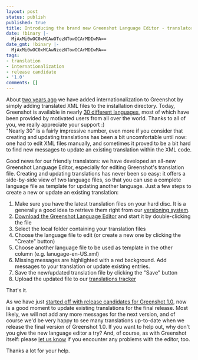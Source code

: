 ```yaml
---
layout: post 
status: publish
published: true
title: Introducing the brand new Greenshot Language Editor - translators wanted
date: !binary |-
  MjAxMi0wOC0xMCAwOTozNTowOCArMDIwMA==
date_gmt: !binary |-
  MjAxMi0wOC0xMCAwNzozNTowOCArMDIwMA==
tags:
- translation
- internationalization
- release candidate
- '1.0'
comments: []
---
```

<p>About <a href="/2010/07/06/greenshot-goes-multilingual-ready-for-translation/" title="Greenshot goes multilingual – ready for translation">two years ago</a> we have added internationalization to Greenshot by simply adding translated XML files to the installation directory. Today, Greenshot is available in nearly <a href="/downloads/" title="Download translations">30 different languages</a>, most of which have been provided by motivated users from all over the world. Thanks to all of you, we really appreciate your support :)<br />
"Nearly 30" is a fairly impressive number, even more if you consider that creating and updating translations has been a bit uncomfortable until now: one had to edit XML files manually, and sometimes it proved to be a bit hard to find new messages to update an existing translation within the XML code.</p>
<p>Good news for our friendly translators: we have developed an all-new Greenshot Language Editor, especially for editing Greenshot's translation file. Creating and updating translations has never been so easy: it offers a side-by-side view of two language files, so that you can use a complete language file as template for updating another language. Just a few steps to create a new or update an existing translation:</p>
<ol>
<li>Make sure you have the latest translation files on your hard disc. It is a generally a good idea to retrieve them right from our <a href="http://greenshot.svn.sourceforge.net/viewvc/greenshot/trunk/Greenshot/Languages/" target="_blank">versioning system</a>.</li>
<li><a href="http://sourceforge.net/projects/greenshot/files/Greenshot/Translations/GreenshotLanguageEditor.exe/download" target="_blank" rel="nofollow">Download the Greenshot Language Editor</a> and start it by double-clicking the file</li>
<li>Select the local folder containing your translation files</li>
<li>Choose the language file to edit (or create a new one by clicking the "Create" button)</li>
<li>Choose another language file to be used as template in the other column (e.g. lanugage-en-US.xml)</li>
<li>Missing messages are highlighted with a red background. Add messages to your translation or update existing entries.</li>
<li>Save the new/updated translation file by clicking the "Save" button</li>
<li>Upload the updated file to our <a href="http://sourceforge.net/tracker/?group_id=191585&atid=1368020">translations tracker</a></li>
</ol>
<p>That's it.</p>
<p>As we have just <a href="/2012/08/10/first-release-candidate-for-greenshot-1-0-is-out/" title="First release candidate for Greenshot 1.0 is out">started off with release candidates for Greenshot 1.0</a>, now is a good moment to update existing translations for the final release. Most likely, we will not add any more messages for the next version, and of course we'd be very happy to see many translations up-to-date when we release the final version of Greenshot 1.0. If you want to help out, why don't you give the new language editor a try? And, of course, as with Greenshot itself: please <a href="https://sourceforge.net/tracker/?group_id=191585&atid=937972" target="_blank">let us know</a> if you encounter any problems with the editor, too.</p>
<p>Thanks a lot for your help.</p>
